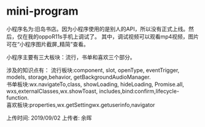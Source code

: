 # mini-program
小程序名为:旧岛书店。因为小程序使用的是别人的API，所以没有正式上线。然后，仅在我的oppoR11s手机上调试了。
其中，调试视频可以观看mp4视频，图片可在“小程序图片截屏_精简”查看。

小程序主要有三大板块：流行，书单和喜欢三个部分。

涉及的知识点有：
流行板块:component, slot, openType, eventTrigger, models, storage,behavior, getBackgroundAudioManager.<br>
书单板块:wx.navigateTo,class, showLoading, hideLoading, Promise.all, wxs,externalClasses,wx.showToast, includes,bind:confirm,lifecycle-function.<br>
喜欢板块:properties,wx.getSettingwx.getuserinfo,navigator

上传时间: 2019/09/02
上传者: 余晖




